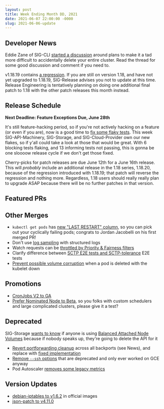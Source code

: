 ```yaml
---
layout: post
title: Week Ending Month DD, 2021
date: 2021-06-07 22:00:00 -0000
slug: 2021-06-06-update
---
```


## Developer News

Eddie Zane of SIG-CLI [started a discussion](https://groups.google.com/g/kubernetes-dev/c/y4Q20V3dyOk) around plans to make it a tad more difficult to accidentally delete your entire cluster.  Read the thread for some good discussion and comment if you need to.

v1.18.19 contains [a regression](https://github.com/kubernetes/kubernetes/pull/102489).  If you are still on version 1.18, and have not yet upgraded to 1.18.19, SIG-Release advises you not to update at this time.  Release Engineering is tentatively planning on doing one additional final patch to 1.18 with the other patch releases this month instead.

## Release Schedule

**Next Deadline: Feature Exceptions Due, June 28th**

It's still feature-hacking period, so if you're not actively hacking on a feature (or even if you are), now is a good time to [fix some flaky tests](https://groups.google.com/g/kubernetes-dev/c/zPySWW09j9I).  This week SIG-API-Machinery, SIG-Storage, and SIG-Cloud-Provider own our new flakes, so if y'all could take a look at those that would be great. With 6 blocking tests flaking, and 13 informing tests not passing, this is gonna be one sloooow release cycle if we don't get those fixed.

Cherry-picks for patch releases are due June 12th for a June 16th release.  This will *probably* include an additional release in the 1.18 series, 1.18.20, because of the regression introduced with 1.18.19; that patch will reverse the regression and nothing more. Regardless, 1.18 users should really really plan to upgrade ASAP because there will be no further patches in that version.

## Featured PRs


## Other Merges

* `kubectl get pods` has [new "LAST RESTART" column](https://github.com/kubernetes/kubernetes/pull/100142), so you can pick out your cyclically failing pods; congrats to Jordan Jacobelli on his first merged PR!
* Don't use [log sampling](https://github.com/kubernetes/kubernetes/pull/102620) with structured logs
* Watch requests can be [throttled by Priority & Fairness filters](https://github.com/kubernetes/kubernetes/pull/102171)
* Clarify difference between [SCTP E2E tests and SCTP-tolerance](https://github.com/kubernetes/kubernetes/pull/102509) E2E tests
* [Prevent possible volume corruption](https://github.com/kubernetes/kubernetes/pull/102059) when a pod is deleted with the kubelet down

## Promotions

* [CronJobs V2 to GA](https://github.com/kubernetes/kubernetes/pull/102529)
* [Prefer Nominated Node to Beta](https://github.com/kubernetes/kubernetes/pull/102201), so you folks with custom schedulers and large complicated clusters, please give it a test?

## Deprecated

SIG-Storage [wants to know](https://groups.google.com/g/kubernetes-dev/c/ELeA1wi0NmI) if anyone is using [Balanced Attached Node Volumes](https://github.com/kubernetes/kubernetes/pull/60525/) because if nobody speaks up, they're going to delete the API for it

* [Revert portforwarding cleanup](https://github.com/kubernetes/kubernetes/pull/102588) across all backports (see News), and replace with [fixed implementation](https://github.com/kubernetes/kubernetes/pull/102489)
* [Remove `--ssh` options](https://github.com/kubernetes/kubernetes/pull/102297) that are deprecated and only ever worked on GCE anyway
* Pod Autoscaler [removes some legacy metrics](https://github.com/kubernetes/kubernetes/pull/90368)

## Version Updates

* [debian-iptables to v1.6.2](https://github.com/kubernetes/kubernetes/pull/102590) in official images
* [json-patch to v4.11.0](https://github.com/kubernetes/kubernetes/pull/102467)
